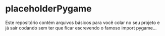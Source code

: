# placeholderPygame
Este repositório contém arquivos básicos para você colar no seu projeto e já sair codando sem ter que ficar escrevendo o famoso import pygame...
